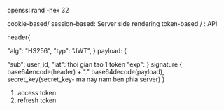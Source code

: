 openssl rand -hex 32

<!-- npx kill-port 3000 -->
<!-- authentication -->

cookie-based/ session-based: Server side rendering
token-based / : API

header{

<!-- thuat toan ma hoa -->
<!-- the hien kieu: jwt -->

"alg": "HS256",
"typ": "JWT",
}
payload: {

<!-- thong tin muon gui -->

"sub": user_id,
"iat": thoi gian tao 1 token
"exp":
}
signature {
base64encode(header) + "."
base64decode(payload),
secret_key(secret_key- ma nay nam ben phia server)
}

1. access token
2. refresh token

<!-- jwt Không bao giờ bị xóa đến khi hết hạn -> refresh token -->

<!--
1. validate
2. check email
3. get password hash
4. compare(passwordHash == req.password)
5. create token with jwt
6. return response
 -->
